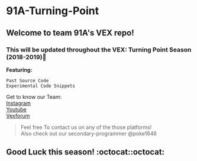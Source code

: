 # 91A-Turning-Point
## Welcome to team 91A's VEX repo!
### This will be updated throughout the VEX: Turning Point Season (2018-2019):round_pushpin:

**Featuring:**
```
Past Source Code
Experimental Code Snippets
```
Get to know our Team:\
[Instagram](https://www.instagram.com/91archangel/)\
[Youtube](https://www.youtube.com/watch?v=P2EfvA1IX8M)\
[Vexforum](https://www.vexforum.com/index.php/member/2485-colossus)
>Feel free To contact us on any of the those platforms!\
>Also check out our secondary-programmer @poke1646

## Good Luck this season! :octocat::octocat:
